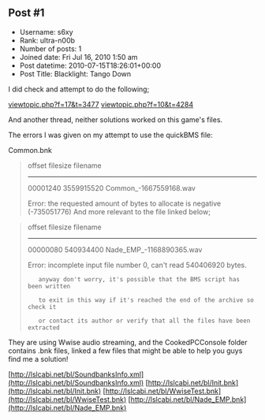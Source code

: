## Post #1
- Username: s6xy
- Rank: ultra-n00b
- Number of posts: 1
- Joined date: Fri Jul 16, 2010 1:50 am
- Post datetime: 2010-07-15T18:26:01+00:00
- Post Title: Blacklight: Tango Down

I did check and attempt to do the following;

[viewtopic.php?f=17&t=3477](http://forum.xentax.com/viewtopic.php?f=17&t=3477)
[viewtopic.php?f=10&t=4284](http://forum.xentax.com/viewtopic.php?f=10&t=4284)

And another thread, neither solutions worked on this game's files.

The errors I was given on my attempt to use the quickBMS file:

Common.bnk

> offset   filesize   filename
>
> ------------------------------
>
>   00001240 3559915520 Common_-1667559168.wav
>
> 
>
> Error: the requested amount of bytes to allocate is negative (-735051776)
And more relevant to the file linked below;

> offset   filesize   filename
>
> ------------------------------
>
>   00000080 540934400  Nade_EMP_-1168890365.wav
>
> 
>
> Error: incomplete input file number 0, can't read 540406920 bytes.
>
>        anyway don't worry, it's possible that the BMS script has been written
>
>        to exit in this way if it's reached the end of the archive so check it
>
>        or contact its author or verify that all the files have been extracted

They are using Wwise audio streaming, and the CookedPCConsole folder contains .bnk files, linked a few files that might be able to help you guys find me a solution!

[http://lslcabi.net/bl/SoundbanksInfo.xml](http://lslcabi.net/bl/SoundbanksInfo.xml)
[http://lslcabi.net/bl/Init.bnk](http://lslcabi.net/bl/Init.bnk)
[http://lslcabi.net/bl/WwiseTest.bnk](http://lslcabi.net/bl/WwiseTest.bnk)
[http://lslcabi.net/bl/Nade_EMP.bnk](http://lslcabi.net/bl/Nade_EMP.bnk)
